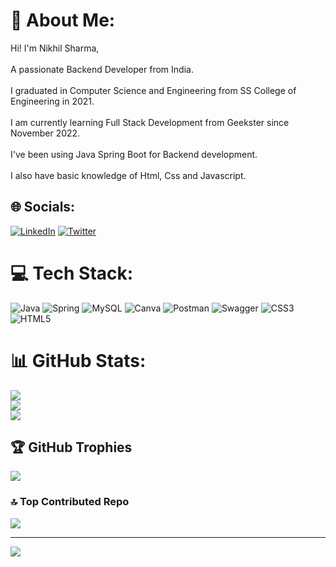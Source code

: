 # 💫 About Me:
Hi! I'm Nikhil Sharma,<br><br>A passionate Backend Developer from India.<br><br>I graduated in Computer Science and Engineering from SS College of Engineering in 2021.<br><br>I am currently learning Full Stack Development from Geekster since November 2022.<br><br>I've been using Java Spring Boot for Backend development.<br><br>I also have basic knowledge of Html, Css and Javascript.


## 🌐 Socials:
[![LinkedIn](https://img.shields.io/badge/LinkedIn-%230077B5.svg?logo=linkedin&logoColor=white)](https://linkedin.com/in/nikhil-sharma-cse) [![Twitter](https://img.shields.io/badge/Twitter-%231DA1F2.svg?logo=Twitter&logoColor=white)](https://twitter.com/__NikhilSharma) 

# 💻 Tech Stack:
![Java](https://img.shields.io/badge/java-%23ED8B00.svg?style=flat-square&logo=java&logoColor=white) ![Spring](https://img.shields.io/badge/spring-%236DB33F.svg?style=flat-square&logo=spring&logoColor=white) ![MySQL](https://img.shields.io/badge/mysql-%2300f.svg?style=flat-square&logo=mysql&logoColor=white) ![Canva](https://img.shields.io/badge/Canva-%2300C4CC.svg?style=flat-square&logo=Canva&logoColor=white) ![Postman](https://img.shields.io/badge/Postman-FF6C37?style=flat-square&logo=postman&logoColor=white) ![Swagger](https://img.shields.io/badge/-Swagger-%23Clojure?style=flat-square&logo=swagger&logoColor=white) ![CSS3](https://img.shields.io/badge/css3-%231572B6.svg?style=flat-square&logo=css3&logoColor=white) ![HTML5](https://img.shields.io/badge/html5-%23E34F26.svg?style=flat-square&logo=html5&logoColor=white)
# 📊 GitHub Stats:
![](https://github-readme-stats.vercel.app/api?username=Nikhil-Sharma-CS&theme=tokyonight&hide_border=false&include_all_commits=false&count_private=false)<br/>
![](https://github-readme-streak-stats.herokuapp.com/?user=Nikhil-Sharma-CS&theme=tokyonight&hide_border=false)<br/>
![](https://github-readme-stats.vercel.app/api/top-langs/?username=Nikhil-Sharma-CS&theme=tokyonight&hide_border=false&include_all_commits=false&count_private=false&layout=compact)

## 🏆 GitHub Trophies
![](https://github-profile-trophy.vercel.app/?username=Nikhil-Sharma-CS&theme=radical&no-frame=false&no-bg=true&margin-w=4)

### 🔝 Top Contributed Repo
![](https://github-contributor-stats.vercel.app/api?username=Nikhil-Sharma-CS&limit=5&theme=dark&combine_all_yearly_contributions=true)

---
[![](https://visitcount.itsvg.in/api?id=Nikhil-Sharma-CS&icon=0&color=0)](https://visitcount.itsvg.in)

<!-- Proudly created with GPRM ( https://gprm.itsvg.in ) -->
